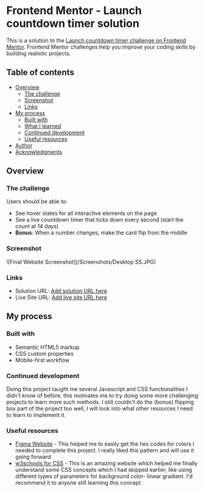 # Frontend Mentor - Launch countdown timer solution

This is a solution to the [Launch countdown timer challenge on Frontend Mentor](https://www.frontendmentor.io/challenges/launch-countdown-timer-N0XkGfyz-). Frontend Mentor challenges help you improve your coding skills by building realistic projects.

## Table of contents

- [Overview](#overview)
  - [The challenge](#the-challenge)
  - [Screenshot](#screenshot)
  - [Links](#links)
- [My process](#my-process)
  - [Built with](#built-with)
  - [What I learned](#what-i-learned)
  - [Continued development](#continued-development)
  - [Useful resources](#useful-resources)
- [Author](#author)
- [Acknowledgments](#acknowledgments)


## Overview

### The challenge

Users should be able to:

- See hover states for all interactive elements on the page
- See a live countdown timer that ticks down every second (start the count at 14 days)
- **Bonus**: When a number changes, make the card flip from the middle

### Screenshot

![Final Website Screenshot](/Screenshots/Desktop SS.JPG)



### Links

- Solution URL: [Add solution URL here](https://your-solution-url.com)
- Live Site URL: [Add live site URL here](https://your-live-site-url.com)

## My process

### Built with

- Semantic HTML5 markup
- CSS custom properties
- Mobile-first workflow



### Continued development

Doing this project taught me several Javascript and CSS functionalities I didn't know of before, this motivates me to try doing some more challenging projects to learn more such methods. I still couldn't do the (bonus) flipping box part of the project too well, I will look into what other resources I need to learn to implement it.  

### Useful resources

- [Figma Website](https://www.figma.com/) - This helped me to easily get the hex codes for colors I needed to complete this project. I really liked this pattern and will use it going forward.
- [w3schools for CSS](https://www.w3schools.com/css/default.asp) - This is an amazing website which helped me finally understand some CSS concepts which I had skipped earlier, like using different types of parameters for background color- linear gradient. I'd recommend it to anyone still learning this concept.
